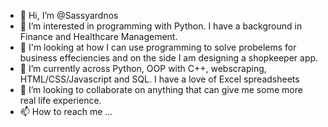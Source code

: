 - 👋 Hi, I’m @Sassyardnos
- 👀 I’m interested in programming with Python. I have a background in Finance and Healthcare Management.
- 🥰 I'm looking at how I can use programming to solve probelems for business effeciencies and on the side I am designing a shopkeeper app.
- 🌱 I’m currently across Python, OOP with C++, webscraping, HTML/CSS/Javascript and SQL. I have a love of Excel spreadsheets
- 💞️ I’m looking to collaborate on anything that can give me some more real life experience.
- 📫 How to reach me ...

<!---
Sassyardnos/Sassyardnos is a ✨ special ✨ repository because its `README.md` (this file) appears on your GitHub profile.
You can click the Preview link to take a look at your changes.
--->

